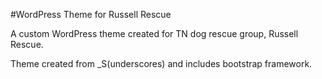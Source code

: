#WordPress Theme for Russell Rescue

A custom WordPress theme created for TN dog rescue group, Russell Rescue. 

Theme created from _S(underscores) and includes bootstrap framework. 

